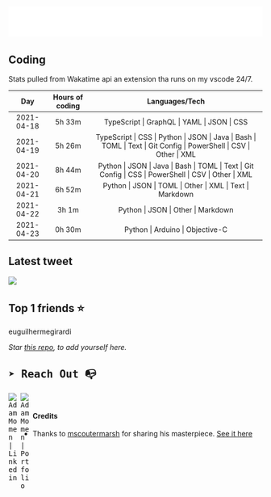 
![test image size](/assets/welcome_message.gif)

## Coding
Stats pulled from Wakatime api an extension tha runs on my vscode 24/7.

|Day|Hours of coding|Languages/Tech|
|:-:|:-:|:-:|
|2021-04-18|5h 33m|TypeScript &#124; GraphQL &#124; YAML &#124; JSON &#124; CSS|
|2021-04-19|5h 26m|TypeScript &#124; CSS &#124; Python &#124; JSON &#124; Java &#124; Bash &#124; TOML &#124; Text &#124; Git Config &#124; PowerShell &#124; CSV &#124; Other &#124; XML|
|2021-04-20|8h 44m|Python &#124; JSON &#124; Java &#124; Bash &#124; TOML &#124; Text &#124; Git Config &#124; CSS &#124; PowerShell &#124; CSV &#124; Other &#124; XML|
|2021-04-21|6h 52m|Python &#124; JSON &#124; TOML &#124; Other &#124; XML &#124; Text &#124; Markdown|
|2021-04-22|3h 1m|Python &#124; JSON &#124; Other &#124; Markdown|
|2021-04-23|0h 30m|Python &#124; Arduino &#124; Objective-C|

## Latest tweet
[<img src="<tweet-image-url>" width="400">](<tweet-url>)

## Top 1 friends ⭐️
euguilhermegirardi

*Star [this repo](https://github.com/AdamMomen/AdamMomen), to add yourself here.*


<samp>

## ➤ Reach Out :mailbox_with_no_mail:

>
  <a href="https://www.linkedin.com/in/adam-momen-99596275/">
     <img align="left" alt="Adam Momen | Linkedin" width="24px" src="./assets/Linkedin.svg" />
   </a>

   <a href="https://adammomen.com/">
     <img align="left" alt="Adam Momen | Portfolio" width="24px" src="./assets/web.svg" />
   </a>

</samp>

<br>

#### Credits
* Thanks to [mscoutermarsh](https://github.com/mscoutermarsh) for sharing his masterpiece. [See it here](https://github.com/mscoutermarsh/mscoutermarsh)